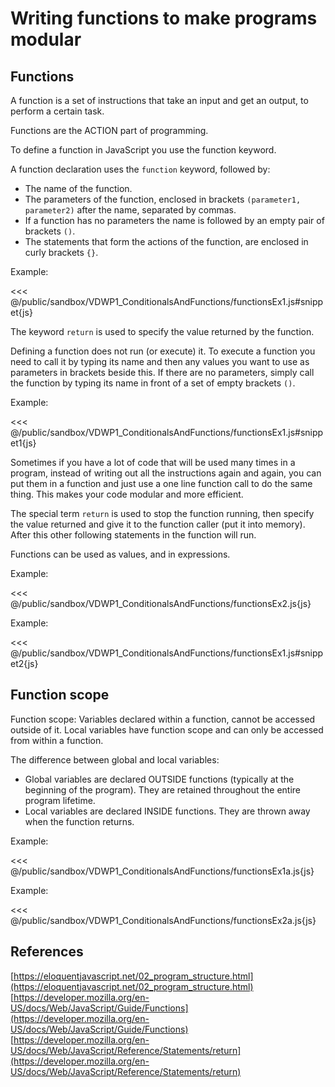 # Writing functions to make programs modular

## Functions

A function is a set of instructions that take an input and get an output, to perform a certain task.

Functions are the ACTION part of programming.

To define a function in JavaScript you use the function keyword.

A function declaration uses the `function` keyword, followed by:

- The name of the function.
- The parameters of the function, enclosed in brackets `(parameter1, parameter2)` after the name, separated by commas.
- If a function has no parameters the name is followed by an empty pair of brackets `()`.
- The statements that form the actions of the function, are enclosed in curly brackets `{}`.

Example:

<<< @/public/sandbox/VDWP1_ConditionalsAndFunctions/functionsEx1.js#snippet{js}

The keyword `return` is used to specify the value returned by the function.

Defining a function does not run (or execute) it. To execute a function you need to call it by typing its name and then any values you want to use as parameters in brackets beside this. If there are no parameters, simply call the function by typing its name in front of a set of empty brackets `()`.

Example:

<<< @/public/sandbox/VDWP1_ConditionalsAndFunctions/functionsEx1.js#snippet1{js}

Sometimes if you have a lot of code that will be used many times in a program, instead of writing out all the instructions again and again, you can put them in a function and just use a one line function call to do the same thing. This makes your code modular and more efficient.

The special term `return` is used to stop the function running, then specify the value returned and give it to the function caller (put it into memory). After this other following statements in the function will run.

Functions can be used as values, and in expressions.

Example:

<<< @/public/sandbox/VDWP1_ConditionalsAndFunctions/functionsEx2.js{js}

Example:

<<< @/public/sandbox/VDWP1_ConditionalsAndFunctions/functionsEx1.js#snippet2{js}

## Function scope

Function scope: Variables declared within a function, cannot be accessed outside of it. Local variables have function scope and can only be accessed from within a function.

The difference between global and local variables:

- Global variables are declared OUTSIDE functions (typically at the beginning of the program). They are retained throughout the entire program lifetime.
- Local variables are declared INSIDE functions. They are thrown away when the function returns.

Example:

<<< @/public/sandbox/VDWP1_ConditionalsAndFunctions/functionsEx1a.js{js}

Example:

<<< @/public/sandbox/VDWP1_ConditionalsAndFunctions/functionsEx2a.js{js}

## References

[https://eloquentjavascript.net/02_program_structure.html](https://eloquentjavascript.net/02_program_structure.html)  
[https://developer.mozilla.org/en-US/docs/Web/JavaScript/Guide/Functions](https://developer.mozilla.org/en-US/docs/Web/JavaScript/Guide/Functions)  
[https://developer.mozilla.org/en-US/docs/Web/JavaScript/Reference/Statements/return](https://developer.mozilla.org/en-US/docs/Web/JavaScript/Reference/Statements/return)

